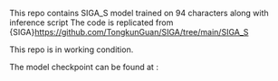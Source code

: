 This repo contains SIGA_S model trained on 94 characters along with inference script
The code is replicated from {SIGA}https://github.com/TongkunGuan/SIGA/tree/main/SIGA_S

This repo is in working condition.

The model checkpoint can be found at : 

